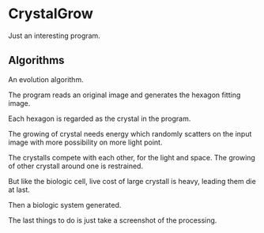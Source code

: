 CrystalGrow
===========

Just an interesting program.

## Algorithms

An evolution algorithm.

The program reads an original image and generates the hexagon fitting image.

Each hexagon is regarded as the crystal in the program.

The growing of crystal needs energy which randomly scatters on the input image with more possibility on more light point.

The crystalls compete with each other, for the light and space. The growing of other crystall around one is restrained.

But like the biologic cell, live cost of large crystall is heavy, leading them die at last.

Then a biologic system generated.

The last things to do is just take a screenshot of the processing.
